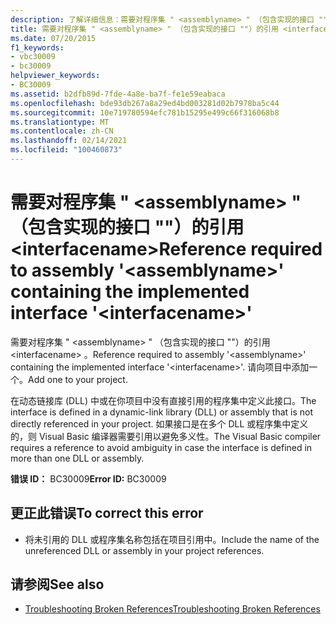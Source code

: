 ```yaml
---
description: 了解详细信息：需要对程序集 " <assemblyname> " （包含实现的接口 ""）的引用 <interfacename>
title: 需要对程序集 " <assemblyname> " （包含实现的接口 ""）的引用 <interfacename>
ms.date: 07/20/2015
f1_keywords:
- vbc30009
- bc30009
helpviewer_keywords:
- BC30009
ms.assetid: b2dfb89d-7fde-4a8e-ba7f-fe1e59eabaca
ms.openlocfilehash: bde93db267a8a29ed4bd003281d02b7978ba5c44
ms.sourcegitcommit: 10e719780594efc781b15295e499c66f316068b8
ms.translationtype: MT
ms.contentlocale: zh-CN
ms.lasthandoff: 02/14/2021
ms.locfileid: "100460873"
---
```

# <a name="reference-required-to-assembly-assemblyname-containing-the-implemented-interface-interfacename"></a><span data-ttu-id="53e12-103">需要对程序集 " \<assemblyname> " （包含实现的接口 ""）的引用 \<interfacename></span><span class="sxs-lookup"><span data-stu-id="53e12-103">Reference required to assembly '\<assemblyname>' containing the implemented interface '\<interfacename>'</span></span>

<span data-ttu-id="53e12-104">需要对程序集 " \<assemblyname> " （包含实现的接口 ""）的引用 \<interfacename> 。</span><span class="sxs-lookup"><span data-stu-id="53e12-104">Reference required to assembly '\<assemblyname>' containing the implemented interface '\<interfacename>'.</span></span> <span data-ttu-id="53e12-105">请向项目中添加一个。</span><span class="sxs-lookup"><span data-stu-id="53e12-105">Add one to your project.</span></span>  
  
 <span data-ttu-id="53e12-106">在动态链接库 (DLL) 中或在你项目中没有直接引用的程序集中定义此接口。</span><span class="sxs-lookup"><span data-stu-id="53e12-106">The interface is defined in a dynamic-link library (DLL) or assembly that is not directly referenced in your project.</span></span> <span data-ttu-id="53e12-107">如果接口是在多个 DLL 或程序集中定义的，则 Visual Basic 编译器需要引用以避免多义性。</span><span class="sxs-lookup"><span data-stu-id="53e12-107">The Visual Basic compiler requires a reference to avoid ambiguity in case the interface is defined in more than one DLL or assembly.</span></span>  
  
 <span data-ttu-id="53e12-108">**错误 ID：** BC30009</span><span class="sxs-lookup"><span data-stu-id="53e12-108">**Error ID:** BC30009</span></span>  
  
## <a name="to-correct-this-error"></a><span data-ttu-id="53e12-109">更正此错误</span><span class="sxs-lookup"><span data-stu-id="53e12-109">To correct this error</span></span>  
  
- <span data-ttu-id="53e12-110">将未引用的 DLL 或程序集名称包括在项目引用中。</span><span class="sxs-lookup"><span data-stu-id="53e12-110">Include the name of the unreferenced DLL or assembly in your project references.</span></span>  
  
## <a name="see-also"></a><span data-ttu-id="53e12-111">请参阅</span><span class="sxs-lookup"><span data-stu-id="53e12-111">See also</span></span>

- [<span data-ttu-id="53e12-112">Troubleshooting Broken References</span><span class="sxs-lookup"><span data-stu-id="53e12-112">Troubleshooting Broken References</span></span>](/visualstudio/ide/troubleshooting-broken-references)

